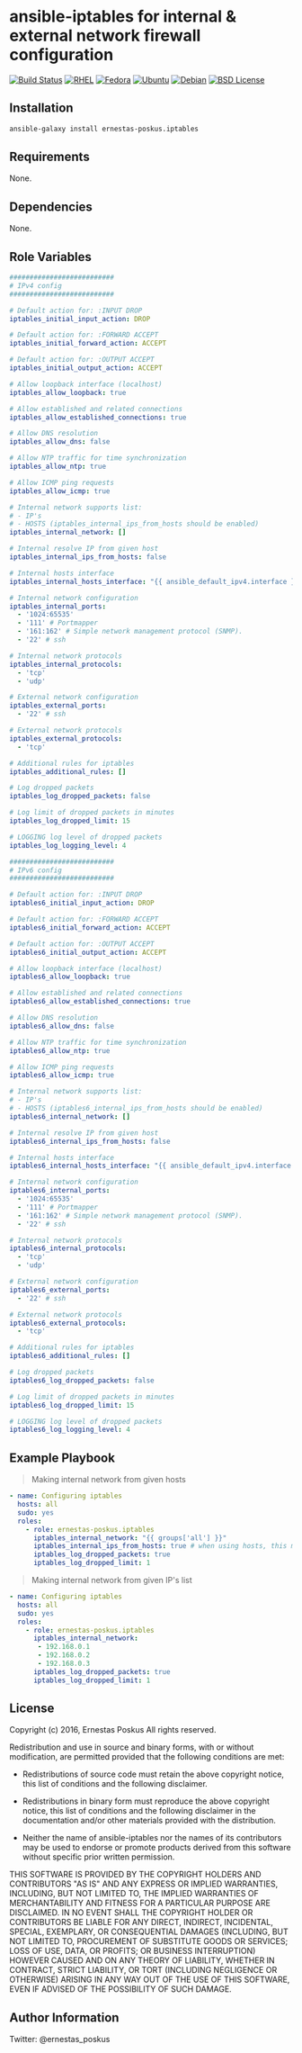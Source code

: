 ansible-iptables for internal & external network firewall configuration
=========

[![Build Status](https://travis-ci.org/ernestas-poskus/ansible-iptables.svg?branch=master)](https://travis-ci.org/ernestas-poskus/ansible-iptables)
[![RHEL](http://img.shields.io/badge/supports-RHEL-green.svg)](https://en.wikipedia.org/wiki/Red_Hat_Enterprise_Linux)
[![Fedora](http://img.shields.io/badge/supports-Fedora-green.svg)](https://en.wikipedia.org/wiki/Fedora_(operating_system))
[![Ubuntu](http://img.shields.io/badge/supports-Ubuntu-green.svg)](https://en.wikipedia.org/wiki/Ubuntu_(operating_system))
[![Debian](http://img.shields.io/badge/supports-Debian-green.svg)](https://en.wikipedia.org/wiki/Debian)
[![BSD License](http://img.shields.io/badge/license-BSD-blue.svg)](http://opensource.org/licenses/BSD-3-Clause)

Installation
------------

``` bash
ansible-galaxy install ernestas-poskus.iptables
```

Requirements
------------

None.

Dependencies
------------

None.


Role Variables
--------------

```yaml
##########################
# IPv4 config
##########################

# Default action for: :INPUT DROP
iptables_initial_input_action: DROP

# Default action for: :FORWARD ACCEPT
iptables_initial_forward_action: ACCEPT

# Default action for: :OUTPUT ACCEPT
iptables_initial_output_action: ACCEPT

# Allow loopback interface (localhost)
iptables_allow_loopback: true

# Allow established and related connections
iptables_allow_established_connections: true

# Allow DNS resolution
iptables_allow_dns: false

# Allow NTP traffic for time synchronization
iptables_allow_ntp: true

# Allow ICMP ping requests
iptables_allow_icmp: true

# Internal network supports list:
# - IP's
# - HOSTS (iptables_internal_ips_from_hosts should be enabled)
iptables_internal_network: []

# Internal resolve IP from given host
iptables_internal_ips_from_hosts: false

# Internal hosts interface
iptables_internal_hosts_interface: "{{ ansible_default_ipv4.interface }}"

# Internal network configuration
iptables_internal_ports:
  - '1024:65535'
  - '111' # Portmapper
  - '161:162' # Simple network management protocol (SNMP).
  - '22' # ssh

# Internal network protocols
iptables_internal_protocols:
  - 'tcp'
  - 'udp'

# External network configuration
iptables_external_ports:
  - '22' # ssh

# External network protocols
iptables_external_protocols:
  - 'tcp'

# Additional rules for iptables
iptables_additional_rules: []

# Log dropped packets
iptables_log_dropped_packets: false

# Log limit of dropped packets in minutes
iptables_log_dropped_limit: 15

# LOGGING log level of dropped packets
iptables_log_logging_level: 4

##########################
# IPv6 config
##########################

# Default action for: :INPUT DROP
iptables6_initial_input_action: DROP

# Default action for: :FORWARD ACCEPT
iptables6_initial_forward_action: ACCEPT

# Default action for: :OUTPUT ACCEPT
iptables6_initial_output_action: ACCEPT

# Allow loopback interface (localhost)
iptables6_allow_loopback: true

# Allow established and related connections
iptables6_allow_established_connections: true

# Allow DNS resolution
iptables6_allow_dns: false

# Allow NTP traffic for time synchronization
iptables6_allow_ntp: true

# Allow ICMP ping requests
iptables6_allow_icmp: true

# Internal network supports list:
# - IP's
# - HOSTS (iptables6_internal_ips_from_hosts should be enabled)
iptables6_internal_network: []

# Internal resolve IP from given host
iptables6_internal_ips_from_hosts: false

# Internal hosts interface
iptables6_internal_hosts_interface: "{{ ansible_default_ipv4.interface }}"

# Internal network configuration
iptables6_internal_ports:
  - '1024:65535'
  - '111' # Portmapper
  - '161:162' # Simple network management protocol (SNMP).
  - '22' # ssh

# Internal network protocols
iptables6_internal_protocols:
  - 'tcp'
  - 'udp'

# External network configuration
iptables6_external_ports:
  - '22' # ssh

# External network protocols
iptables6_external_protocols:
  - 'tcp'

# Additional rules for iptables
iptables6_additional_rules: []

# Log dropped packets
iptables6_log_dropped_packets: false

# Log limit of dropped packets in minutes
iptables6_log_dropped_limit: 15

# LOGGING log level of dropped packets
iptables6_log_logging_level: 4
```

Example Playbook
----------------

> Making internal network from given hosts

```yaml
- name: Configuring iptables
  hosts: all
  sudo: yes
  roles:
    - role: ernestas-poskus.iptables
      iptables_internal_network: "{{ groups['all'] }}"
      iptables_internal_ips_from_hosts: true # when using hosts, this must be enabled
      iptables_log_dropped_packets: true
      iptables_log_dropped_limit: 1
```

> Making internal network from given IP's list

```yaml
- name: Configuring iptables
  hosts: all
  sudo: yes
  roles:
    - role: ernestas-poskus.iptables
      iptables_internal_network:
       - 192.168.0.1
       - 192.168.0.2
       - 192.168.0.3
      iptables_log_dropped_packets: true
      iptables_log_dropped_limit: 1
```

License
-------

Copyright (c) 2016, Ernestas Poskus
All rights reserved.

Redistribution and use in source and binary forms, with or without
modification, are permitted provided that the following conditions are met:

* Redistributions of source code must retain the above copyright notice, this
  list of conditions and the following disclaimer.

* Redistributions in binary form must reproduce the above copyright notice,
  this list of conditions and the following disclaimer in the documentation
  and/or other materials provided with the distribution.

* Neither the name of ansible-iptables nor the names of its
  contributors may be used to endorse or promote products derived from
  this software without specific prior written permission.

THIS SOFTWARE IS PROVIDED BY THE COPYRIGHT HOLDERS AND CONTRIBUTORS "AS IS"
AND ANY EXPRESS OR IMPLIED WARRANTIES, INCLUDING, BUT NOT LIMITED TO, THE
IMPLIED WARRANTIES OF MERCHANTABILITY AND FITNESS FOR A PARTICULAR PURPOSE ARE
DISCLAIMED. IN NO EVENT SHALL THE COPYRIGHT HOLDER OR CONTRIBUTORS BE LIABLE
FOR ANY DIRECT, INDIRECT, INCIDENTAL, SPECIAL, EXEMPLARY, OR CONSEQUENTIAL
DAMAGES (INCLUDING, BUT NOT LIMITED TO, PROCUREMENT OF SUBSTITUTE GOODS OR
SERVICES; LOSS OF USE, DATA, OR PROFITS; OR BUSINESS INTERRUPTION) HOWEVER
CAUSED AND ON ANY THEORY OF LIABILITY, WHETHER IN CONTRACT, STRICT LIABILITY,
OR TORT (INCLUDING NEGLIGENCE OR OTHERWISE) ARISING IN ANY WAY OUT OF THE USE
OF THIS SOFTWARE, EVEN IF ADVISED OF THE POSSIBILITY OF SUCH DAMAGE.

Author Information
------------------

Twitter: @ernestas_poskus
